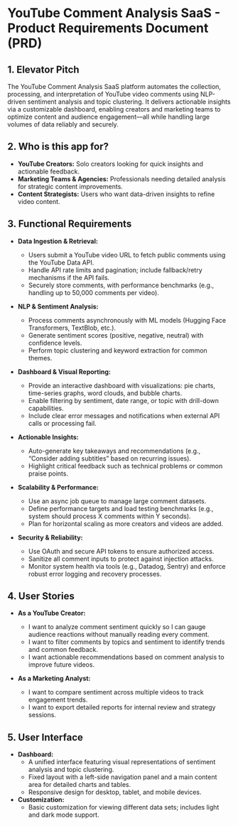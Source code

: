 # YouTube Comment Analysis SaaS - Product Requirements Document (PRD)

## 1. Elevator Pitch  
The YouTube Comment Analysis SaaS platform automates the collection, processing, and interpretation of YouTube video comments using NLP-driven sentiment analysis and topic clustering. It delivers actionable insights via a customizable dashboard, enabling creators and marketing teams to optimize content and audience engagement—all while handling large volumes of data reliably and securely.

## 2. Who is this app for?  
- **YouTube Creators:** Solo creators looking for quick insights and actionable feedback.  
- **Marketing Teams & Agencies:** Professionals needing detailed analysis for strategic content improvements.  
- **Content Strategists:** Users who want data-driven insights to refine video content.

## 3. Functional Requirements  
- **Data Ingestion & Retrieval:**  
  - Users submit a YouTube video URL to fetch public comments using the YouTube Data API.  
  - Handle API rate limits and pagination; include fallback/retry mechanisms if the API fails.  
  - Securely store comments, with performance benchmarks (e.g., handling up to 50,000 comments per video).

- **NLP & Sentiment Analysis:**  
  - Process comments asynchronously with ML models (Hugging Face Transformers, TextBlob, etc.).  
  - Generate sentiment scores (positive, negative, neutral) with confidence levels.  
  - Perform topic clustering and keyword extraction for common themes.

- **Dashboard & Visual Reporting:**  
  - Provide an interactive dashboard with visualizations: pie charts, time-series graphs, word clouds, and bubble charts.  
  - Enable filtering by sentiment, date range, or topic with drill-down capabilities.  
  - Include clear error messages and notifications when external API calls or processing fail.

- **Actionable Insights:**  
  - Auto-generate key takeaways and recommendations (e.g., “Consider adding subtitles” based on recurring issues).  
  - Highlight critical feedback such as technical problems or common praise points.

- **Scalability & Performance:**  
  - Use an async job queue to manage large comment datasets.  
  - Define performance targets and load testing benchmarks (e.g., system should process X comments within Y seconds).  
  - Plan for horizontal scaling as more creators and videos are added.

- **Security & Reliability:**  
  - Use OAuth and secure API tokens to ensure authorized access.  
  - Sanitize all comment inputs to protect against injection attacks.  
  - Monitor system health via tools (e.g., Datadog, Sentry) and enforce robust error logging and recovery processes.

## 4. User Stories  
- **As a YouTube Creator:**  
  - I want to analyze comment sentiment quickly so I can gauge audience reactions without manually reading every comment.  
  - I want to filter comments by topics and sentiment to identify trends and common feedback.  
  - I want actionable recommendations based on comment analysis to improve future videos.

- **As a Marketing Analyst:**  
  - I want to compare sentiment across multiple videos to track engagement trends.  
  - I want to export detailed reports for internal review and strategy sessions.

## 5. User Interface  
- **Dashboard:**  
  - A unified interface featuring visual representations of sentiment analysis and topic clustering.  
  - Fixed layout with a left-side navigation panel and a main content area for detailed charts and tables.  
  - Responsive design for desktop, tablet, and mobile devices.
- **Customization:**  
  - Basic customization for viewing different data sets; includes light and dark mode support.

